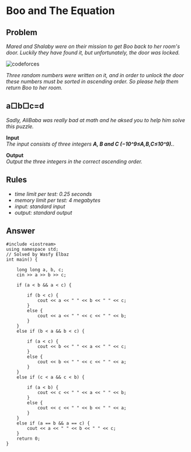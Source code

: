 # Boo and The Equation

## Problem

*Mared and Shalaby were on their mission to get Boo back to her room's door. Luckily they have found it, but unfortunately, the door was locked.*

![codeforces](https://espresso.codeforces.com/82a8e6f0b449e5a748da3fb90ea82771bc660ddb.png)

*Three random numbers were written on it, and in order to unlock the door these numbers must be sorted in ascending order. So please help them return Boo to her room.*

## a□b□c=d

*Sadly, AliBaba was really bad at math and he aksed you to help him solve this puzzle.*

**Input**
<br>
*The input consists of three integers **A, B and C (−10^9≤A,B,C≤10^9).***.

**Output**
<br>
*Output the three integers in the correct ascending order.*

## Rules

  - *time limit per test: 0.25 seconds*
  - *memory limit per test: 4 megabytes*
  - *input: standard input*
  - *output: standard output*
  
## Answer

```
#include <iostream>
using namespace std;
// Solved by Wasfy Elbaz
int main() {

	long long a, b, c;
	cin >> a >> b >> c;

	if (a < b && a < c) {

		if (b < c) {
			cout << a << " " << b << " " << c;
		}
		else {
			cout << a << " " << c << " " << b;
		}
	}
	else if (b < a && b < c) {

		if (a < c) {
			cout << b << " " << a << " " << c;
		}
		else {
			cout << b << " " << c << " " << a;
		}
	}
	else if (c < a && c < b) {

		if (a < b) {
			cout << c << " " << a << " " << b;
		}
		else {
			cout << c << " " << b << " " << a;
		}
	}
	else if (a == b && a == c) {
		cout << a << " " << b << " " << c;
	}
	return 0;
}
```
